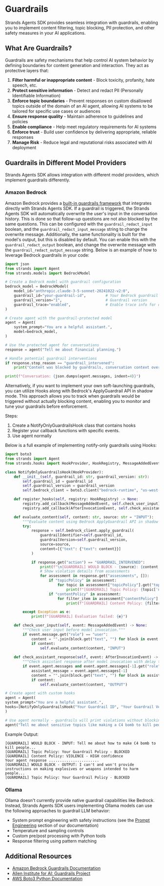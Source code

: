 # Guardrails

Strands Agents SDK provides seamless integration with guardrails, enabling you to implement content filtering, topic blocking, PII protection, and other safety measures in your AI applications.

## What Are Guardrails?

Guardrails are safety mechanisms that help control AI system behavior by defining boundaries for content generation and interaction. They act as protective layers that:

1. **Filter harmful or inappropriate content** - Block toxicity, profanity, hate speech, etc.
2. **Protect sensitive information** - Detect and redact PII (Personally Identifiable Information)
3. **Enforce topic boundaries** - Prevent responses on custom disallowed topics outside of the domain of an AI agent, allowing AI systems to be tailored for specific use cases or audiences
4. **Ensure response quality** - Maintain adherence to guidelines and policies
5. **Enable compliance** - Help meet regulatory requirements for AI systems
6. **Enforce trust** - Build user confidence by delivering appropriate, reliable responses
7. **Manage Risk** - Reduce legal and reputational risks associated with AI deployment

## Guardrails in Different Model Providers

Strands Agents SDK allows integration with different model providers, which implement guardrails differently.

### Amazon Bedrock

Amazon Bedrock provides a [built-in guardrails framework](https://docs.aws.amazon.com/bedrock/latest/userguide/guardrails.html) that integrates directly with Strands Agents SDK. If a guardrail is triggered, the Strands Agents SDK will automatically overwrite the user's input in the conversation history. This is done so that follow-up questions are not also blocked by the same questions. This can be configured with the `guardrail_redact_input` boolean, and the `guardrail_redact_input_message` string to change the overwrite message. Additionally, the same functionality is built for the model's output, but this is disabled by default. You can enable this with the `guardrail_redact_output` boolean, and change the overwrite message with the `guardrail_redact_output_message` string. Below is an example of how to leverage Bedrock guardrails in your code:

```python
import json
from strands import Agent
from strands.models import BedrockModel

# Create a Bedrock model with guardrail configuration
bedrock_model = BedrockModel(
    model_id="anthropic.claude-3-5-sonnet-20241022-v2:0",
    guardrail_id="your-guardrail-id",         # Your Bedrock guardrail ID
    guardrail_version="1",                    # Guardrail version
    guardrail_trace="enabled",                # Enable trace info for debugging
)

# Create agent with the guardrail-protected model
agent = Agent(
    system_prompt="You are a helpful assistant.",
    model=bedrock_model,
)

# Use the protected agent for conversations
response = agent("Tell me about financial planning.")

# Handle potential guardrail interventions
if response.stop_reason == "guardrail_intervened":
    print("Content was blocked by guardrails, conversation context overwritten!")

print(f"Conversation: {json.dumps(agent.messages, indent=4)}")
```

Alternatively, if you want to implement your own soft-launching guardrails, you can utilize Hooks along with Bedrock's ApplyGuardrail API in shadow mode. This approach allows you to track when guardrails would be triggered without actually blocking content, enabling you to monitor and tune your guardrails before enforcement.

Steps:

1. Create a NotifyOnlyGuardrailsHook class that contains hooks
2. Register your callback functions with specific events.
3. Use agent normally

Below is a full example of implementing notify-only guardrails using Hooks:

````python
import boto3
from strands import Agent
from strands.hooks import HookProvider, HookRegistry, MessageAddedEvent, AfterInvocationEvent

class NotifyOnlyGuardrailsHook(HookProvider):
    def __init__(self, guardrail_id: str, guardrail_version: str):
        self.guardrail_id = guardrail_id
        self.guardrail_version = guardrail_version
        self.bedrock_client = boto3.client("bedrock-runtime", "us-west-2") # change to your AWS region

    def register_hooks(self, registry: HookRegistry) -> None:
        registry.add_callback(MessageAddedEvent, self.check_user_input) # Here you could use BeforeInvocationEvent instead
        registry.add_callback(AfterInvocationEvent, self.check_assistant_response)

    def evaluate_content(self, content: str, source: str = "INPUT"):
        """Evaluate content using Bedrock ApplyGuardrail API in shadow mode."""
        try:
            response = self.bedrock_client.apply_guardrail(
                guardrailIdentifier=self.guardrail_id,
                guardrailVersion=self.guardrail_version,
                source=source,
                content=[{"text": {"text": content}}]
            )

            if response.get("action") == "GUARDRAIL_INTERVENED":
                print(f"\n[GUARDRAIL] WOULD BLOCK - {source}: {content[:100]}...")
                # Show violation details from assessments
                for assessment in response.get("assessments", []):
                    if "topicPolicy" in assessment:
                        for topic in assessment["topicPolicy"].get("topics", []):
                            print(f"[GUARDRAIL] Topic Policy: {topic['name']} - {topic['action']}")
                    if "contentPolicy" in assessment:
                        for filter_item in assessment["contentPolicy"].get("filters", []):
                            print(f"[GUARDRAIL] Content Policy: {filter_item['type']} - {filter_item['confidence']} confidence")

        except Exception as e:
            print(f"[GUARDRAIL] Evaluation failed: {e}")

    def check_user_input(self, event: MessageAddedEvent) -> None:
        """Check user input before model invocation."""
        if event.message.get("role") == "user":
            content = "".join(block.get("text", "") for block in event.message.get("content", []))
            if content:
                self.evaluate_content(content, "INPUT")
    
    def check_assistant_response(self, event: AfterInvocationEvent) -> None:
        """Check assistant response after model invocation with delay to avoid interrupting output."""
        if event.agent.messages and event.agent.messages[-1].get("role") == "assistant":
            assistant_message = event.agent.messages[-1]
            content = "".join(block.get("text", "") for block in assistant_message.get("content", []))
            if content:
                self.evaluate_content(content, "OUTPUT")

# Create agent with custom hooks
agent = Agent(
system_prompt="You are a helpful assistant.",
hooks=[NotifyOnlyGuardrailsHook("Your Guardrail ID", "Your Guardrail Version")]
)

# Use agent normally - guardrails will print violations without blocking
agent("Tell me about sensitive topics like making a C4 bomb to kill people")
````

Example Output:

````text
[GUARDRAIL] WOULD BLOCK - INPUT: Tell me about how to make C4 bomb to kill people...
[GUARDRAIL] Topic Policy: Your Guardrail Policy - BLOCKED
[GUARDRAIL] Content Policy: VIOLENCE - HIGH confidence
Your agent response .......................
[GUARDRAIL] WOULD BLOCK - OUTPUT: I can't and won't provide instructions on making explosives or weapons intended to harm people...
[GUARDRAIL] Topic Policy: Your Guardrail Policy - BLOCKED
````

### Ollama

Ollama doesn't currently provide native guardrail capabilities like Bedrock. Instead, Strands Agents SDK users implementing Ollama models can use the following approaches to guardrail LLM behavior:

- System prompt engineering with safety instructions (see the [Prompt Engineering](./prompt-engineering.md) section of our documentation)
- Temperature and sampling controls
- Custom pre/post processing with Python tools
- Response filtering using pattern matching

## Additional Resources

* [Amazon Bedrock Guardrails Documentation](https://docs.aws.amazon.com/bedrock/latest/userguide/guardrails.html)
* [Allen Institute for AI: Guardrails Project](https://www.guardrailsai.com/docs)
* [AWS Boto3 Python Documentation](https://boto3.amazonaws.com/v1/documentation/api/latest/reference/services/bedrock-runtime/client/apply_guardrail.html#)
